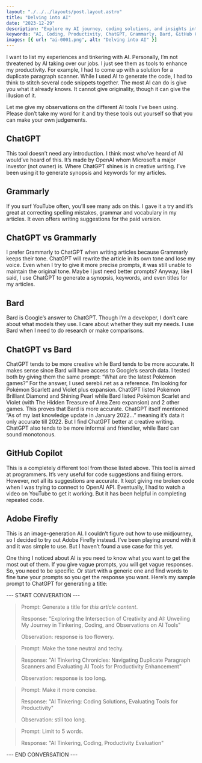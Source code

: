 ```yaml
---
layout: "./../../layouts/post.layout.astro"
title: "Delving into AI"
date: "2023-12-29"
description: "Explore my AI journey, coding solutions, and insights into tools like ChatGPT, Grammarly, Bard, GitHub Copilot, and Adobe Firefly. Discover how AI enhances productivity and the nuances of each tool. Dive into the world of creativity and efficiency with AI, demystifying its role in my experiences and experiments."
keywords: "AI, Coding, Productivity, ChatGPT, Grammarly, Bard, GitHub Copilot, Adobe Firefly, Tinkering, Creative Writing, Tech Tools, Insights"
images: [{ url: "ai-0001.png", alt: "Delving into AI" }]
---
```


I want to list my experiences and tinkering with AI. Personally, I’m not threatened by AI taking over our jobs. I just see them as tools to enhance my productivity. For example, I had to come up with a solution for a duplicate paragraph scanner. While I used AI to generate the code, I had to think to stitch several code snippets together. The most AI can do is give you what it already knows. It cannot give originality, though it can give the illusion of it.

Let me give my observations on the different AI tools I’ve been using. Please don’t take my word for it and try these tools out yourself so that you can make your own judgements.

## ChatGPT

This tool doesn’t need any introduction. I think most who’ve heard of AI would’ve heard of this. It’s made by OpenAI whom Microsoft a major investor (not owner) is. Where ChatGPT shines is in creative writing. I’ve been using it to generate synopsis and keywords for my articles.

## Grammarly

If you surf YouTube often, you’ll see many ads on this. I gave it a try and it’s great at correcting spelling mistakes, grammar and vocabulary in my articles. It even offers writing suggestions for the paid version.

## ChatGPT vs Grammarly

I prefer Grammarly to ChatGPT when writing articles because Grammarly keeps their tone. ChatGPT will rewrite the article in its own tone and lose my voice. Even when I try to give it more precise prompts, it was still unable to maintain the original tone. Maybe I just need better prompts? Anyway, like I said, I use ChatGPT to generate a synopsis, keywords, and even titles for my articles.

## Bard

Bard is Google’s answer to ChatGPT. Though I’m a developer, I don’t care about what models they use. I care about whether they suit my needs. I use Bard when I need to do research or make comparisons.

## ChatGPT vs Bard

ChatGPT tends to be more creative while Bard tends to be more accurate. It makes sense since Bard will have access to Google’s search data. I tested both by giving them the same prompt: “What are the latest Pokémon games?” For the answer, I used serebii.net as a reference. I’m looking for Pokémon Scarlett and Violet plus expansion. ChatGPT listed Pokémon Brilliant Diamond and Shining Pearl while Bard listed Pokémon Scarlet and Violet (with The Hidden Treasure of Area Zero expansion) and 2 other games. This proves that Bard is more accurate. ChatGPT itself mentioned “As of my last knowledge update in January 2022…” meaning it’s data it only accurate till 2022. But I find ChatGPT better at creative writing. ChatGPT also tends to be more informal and friendlier, while Bard can sound monotonous.

## GitHub Copilot

This is a completely different tool from those listed above. This tool is aimed at programmers. It’s very useful for code suggestions and fixing errors. However, not all its suggestions are accurate. It kept giving me broken code when I was trying to connect to OpenAI API. Eventually, I had to watch a video on YouTube to get it working. But it has been helpful in completing repeated code.

## Adobe Firefly

This is an image-generation AI. I couldn’t figure out how to use midjourney, so I decided to try out Adobe Firefly instead. I’ve been playing around with it and it was simple to use. But I haven’t found a use case for this yet.

One thing I noticed about AI is you need to know what you want to get the most out of them. If you give vague prompts, you will get vague responses. So, you need to be specific. Or start with a generic one and find words to fine tune your prompts so you get the response you want.
Here’s my sample prompt to ChatGPT for generating a title:

--- START CONVERATION ---

> Prompt: Generate a title for _this article content_.
>
> Response: "Exploring the Intersection of Creativity and AI: Unveiling My Journey in Tinkering, Coding, and Observations on AI Tools"
>
> Observation: response is too flowery.

> Prompt: Make the tone neutral and techy.
>
> Response: "AI Tinkering Chronicles: Navigating Duplicate Paragraph Scanners and Evaluating AI Tools for Productivity Enhancement"
>
> Observation: response is too long.

> Prompt: Make it more concise.
>
> Response: "AI Tinkering: Coding Solutions, Evaluating Tools for Productivity"
>
> Observation: still too long.

> Prompt: Limit to 5 words.
>
> Response: "AI Tinkering, Coding, Productivity Evaluation"

--- END CONVERSATION ---
